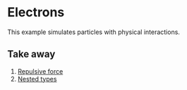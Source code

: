 # Electrons

This example simulates particles with physical interactions.

## Take away

1. [Repulsive force](https://en.wikipedia.org/wiki/Coulomb%27s_law)
2. [Nested types](https://msdn.microsoft.com/en-us/library/ms173120.aspx)
